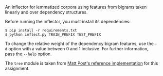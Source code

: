 An inflector for lemmatized corpora using features from bigrams taken
linearly and over dependency structures.

Before running the inflector, you must install its dependencies:

    $ pip install -r requirements.txt
    $ python inflect.py TRAIN_PREFIX TEST_PREFIX

To change the relative weight of the dependency bigram features, use the
`-d` option with a value between 0 and 1 inclusive.
For further information, pass the `--help` option.

The `tree` module is taken from [Matt Post's reference
implementation][ref] for this assignment.

[ref]: https://github.com/mjpost/inflect
